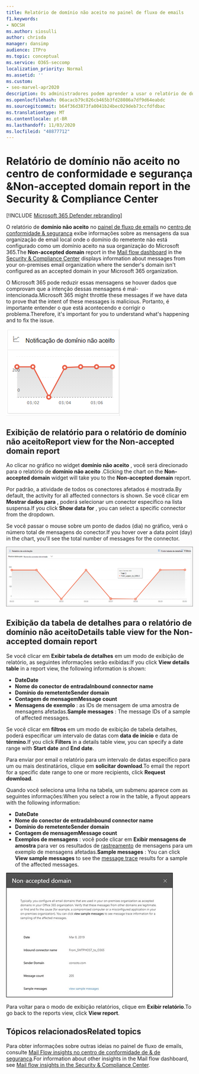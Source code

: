 ```yaml
---
title: Relatório de domínio não aceito no painel de fluxo de emails
f1.keywords:
- NOCSH
ms.author: siosulli
author: chrisda
manager: dansimp
audience: ITPro
ms.topic: conceptual
ms.service: O365-seccomp
localization_priority: Normal
ms.assetid: ''
ms.custom:
- seo-marvel-apr2020
description: Os administradores podem aprender a usar o relatório de domínio não aceito no painel de fluxo de emails no centro de conformidade de & de segurança para monitorar mensagens de sua organização local onde o domínio do remetente não está configurado no Microsoft 365.
ms.openlocfilehash: 06acacb79c826cb465b3fd28086a7df9d64eabdc
ms.sourcegitcommit: b64f36d3873fa0041b24bec029deb73ccfdfdbac
ms.translationtype: MT
ms.contentlocale: pt-BR
ms.lasthandoff: 11/03/2020
ms.locfileid: "48877712"
---
```

# <a name="non-accepted-domain-report-in-the-security--compliance-center"></a><span data-ttu-id="b7f74-103">Relatório de domínio não aceito no centro de conformidade e segurança &</span><span class="sxs-lookup"><span data-stu-id="b7f74-103">Non-accepted domain report in the Security & Compliance Center</span></span>

[!INCLUDE [Microsoft 365 Defender rebranding](../includes/microsoft-defender-for-office.md)]


<span data-ttu-id="b7f74-104">O relatório de **domínio não aceito** no [painel de fluxo de emails](mail-flow-insights-v2.md) no [centro de conformidade & segurança](https://protection.office.com) exibe informações sobre as mensagens da sua organização de email local onde o domínio do remetente não está configurado como um domínio aceito na sua organização do Microsoft 365.</span><span class="sxs-lookup"><span data-stu-id="b7f74-104">The **Non-accepted domain** report in the [Mail flow dashboard](mail-flow-insights-v2.md) in the [Security & Compliance Center](https://protection.office.com) displays information about messages from your on-premises email organization where the sender's domain isn't configured as an accepted domain in your Microsoft 365 organization.</span></span>

<span data-ttu-id="b7f74-105">O Microsoft 365 pode reduzir essas mensagens se houver dados que comprovam que a intenção dessas mensagens é mal-intencionada.</span><span class="sxs-lookup"><span data-stu-id="b7f74-105">Microsoft 365 might throttle these messages if we have data to prove that the intent of these messages is malicious.</span></span> <span data-ttu-id="b7f74-106">Portanto, é importante entender o que está acontecendo e corrigir o problema.</span><span class="sxs-lookup"><span data-stu-id="b7f74-106">Therefore, it's important for you to understand what's happening and to fix the issue.</span></span>

![Widget domínio não aceito no painel de fluxo de emails no centro de conformidade de & de segurança](../../media/mfi-non-accepted-domain-report-widget.png)

## <a name="report-view-for-the-non-accepted-domain-report"></a><span data-ttu-id="b7f74-108">Exibição de relatório para o relatório de domínio não aceito</span><span class="sxs-lookup"><span data-stu-id="b7f74-108">Report view for the Non-accepted domain report</span></span>

<span data-ttu-id="b7f74-109">Ao clicar no gráfico no widget **domínio não aceito** , você será direcionado para o relatório de **domínio não aceito** .</span><span class="sxs-lookup"><span data-stu-id="b7f74-109">Clicking the chart on the **Non-accepted domain** widget will take you to the **Non-accepted domain** report.</span></span>

<span data-ttu-id="b7f74-110">Por padrão, a atividade de todos os conectores afetados é mostrada.</span><span class="sxs-lookup"><span data-stu-id="b7f74-110">By default, the activity for all affected connectors is shown.</span></span> <span data-ttu-id="b7f74-111">Se você clicar em **Mostrar dados para** , poderá selecionar um conector específico na lista suspensa.</span><span class="sxs-lookup"><span data-stu-id="b7f74-111">If you click **Show data for** , you can select a specific connector from the dropdown.</span></span>

<span data-ttu-id="b7f74-112">Se você passar o mouse sobre um ponto de dados (dia) no gráfico, verá o número total de mensagens do conector.</span><span class="sxs-lookup"><span data-stu-id="b7f74-112">If you hover over a data point (day) in the chart, you'll see the total number of messages for the connector.</span></span>

![Exibição de relatório no relatório de domínio não aceito](../../media/mfi-non-accepted-domain-report-overview-view.png)

## <a name="details-table-view-for-the-non-accepted-domain-report"></a><span data-ttu-id="b7f74-114">Exibição da tabela de detalhes para o relatório de domínio não aceito</span><span class="sxs-lookup"><span data-stu-id="b7f74-114">Details table view for the Non-accepted domain report</span></span>

<span data-ttu-id="b7f74-115">Se você clicar em **Exibir tabela de detalhes** em um modo de exibição de relatório, as seguintes informações serão exibidas:</span><span class="sxs-lookup"><span data-stu-id="b7f74-115">If you click **View details table** in a report view, the following information is shown:</span></span>

- <span data-ttu-id="b7f74-116">**Date**</span><span class="sxs-lookup"><span data-stu-id="b7f74-116">**Date**</span></span>
- <span data-ttu-id="b7f74-117">**Nome do conector de entrada**</span><span class="sxs-lookup"><span data-stu-id="b7f74-117">**Inbound connector name**</span></span>
- <span data-ttu-id="b7f74-118">**Domínio do remetente**</span><span class="sxs-lookup"><span data-stu-id="b7f74-118">**Sender domain**</span></span>
- <span data-ttu-id="b7f74-119">**Contagem de mensagem**</span><span class="sxs-lookup"><span data-stu-id="b7f74-119">**Message count**</span></span>
- <span data-ttu-id="b7f74-120">**Mensagens de exemplo** : as IDs de mensagem de uma amostra de mensagens afetadas.</span><span class="sxs-lookup"><span data-stu-id="b7f74-120">**Sample messages** : The message IDs of a sample of affected messages.</span></span>

<span data-ttu-id="b7f74-121">Se você clicar em **filtros** em um modo de exibição de tabela detalhes, poderá especificar um intervalo de datas com **data de início** e data de **término**.</span><span class="sxs-lookup"><span data-stu-id="b7f74-121">If you click **Filters** in a details table view, you can specify a date range with **Start date** and **End date**.</span></span>

<span data-ttu-id="b7f74-122">Para enviar por email o relatório para um intervalo de datas específico para um ou mais destinatários, clique em **solicitar download**.</span><span class="sxs-lookup"><span data-stu-id="b7f74-122">To email the report for a specific date range to one or more recipients, click **Request download**.</span></span>

<span data-ttu-id="b7f74-123">Quando você seleciona uma linha na tabela, um submenu aparece com as seguintes informações:</span><span class="sxs-lookup"><span data-stu-id="b7f74-123">When you select a row in the table, a flyout appears with the following information:</span></span>

- <span data-ttu-id="b7f74-124">**Date**</span><span class="sxs-lookup"><span data-stu-id="b7f74-124">**Date**</span></span>
- <span data-ttu-id="b7f74-125">**Nome do conector de entrada**</span><span class="sxs-lookup"><span data-stu-id="b7f74-125">**Inbound connector name**</span></span>
- <span data-ttu-id="b7f74-126">**Domínio do remetente**</span><span class="sxs-lookup"><span data-stu-id="b7f74-126">**Sender domain**</span></span>
- <span data-ttu-id="b7f74-127">**Contagem de mensagem**</span><span class="sxs-lookup"><span data-stu-id="b7f74-127">**Message count**</span></span>
- <span data-ttu-id="b7f74-128">**Exemplos de mensagens** : você pode clicar em **Exibir mensagens de amostra** para ver os resultados de [rastreamento](message-trace-scc.md) de mensagens para um exemplo de mensagens afetadas.</span><span class="sxs-lookup"><span data-stu-id="b7f74-128">**Sample messages** : You can click **View sample messages** to see the [message trace](message-trace-scc.md) results for a sample of the affected messages.</span></span>

![Submenu de detalhes depois de selecionar uma linha no modo de exibição de tabela detalhes no relatório de domínio não aceito](../../media/mfi-non-accepted-domain-report-details-flyout.png)

<span data-ttu-id="b7f74-130">Para voltar para o modo de exibição relatórios, clique em **Exibir relatório**.</span><span class="sxs-lookup"><span data-stu-id="b7f74-130">To go back to the reports view, click **View report**.</span></span>

## <a name="related-topics"></a><span data-ttu-id="b7f74-131">Tópicos relacionados</span><span class="sxs-lookup"><span data-stu-id="b7f74-131">Related topics</span></span>

<span data-ttu-id="b7f74-132">Para obter informações sobre outras ideias no painel de fluxo de emails, consulte [Mail Flow insights no centro de conformidade de & de segurança](mail-flow-insights-v2.md).</span><span class="sxs-lookup"><span data-stu-id="b7f74-132">For information about other insights in the Mail flow dashboard, see [Mail flow insights in the Security & Compliance Center](mail-flow-insights-v2.md).</span></span>
